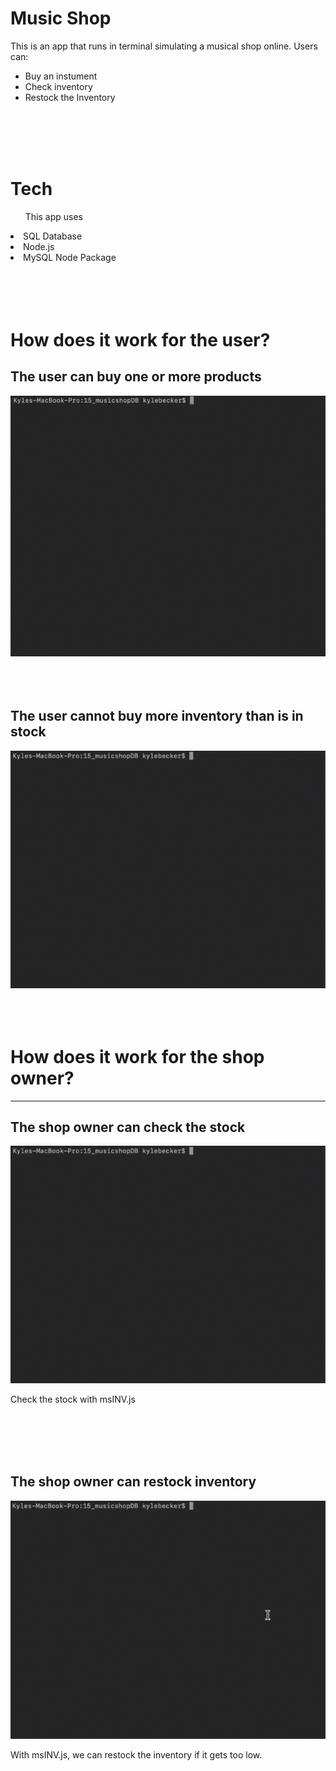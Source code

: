 <h1>Music Shop</h1>
<p>This is an app that runs in terminal simulating a musical shop online. Users can:</p>
<ul>
  <li>Buy an instument</li>
  <li>Check inventory</li>
  <li>Restock the Inventory</li>
</ul>
<br>
<br>
<br>
<br>

<h1>Tech</h1>
<ul>This app uses</ul>
  <li>SQL Database</li>
  <li>Node.js</li>
  <li>MySQL Node Package</li>
<br>
<br>
<br>
<br>

<h1>How does it work for the user?</h1>
<h2>The user can buy one or more products</h2>
<img src="./readme/gif-buyproduct.gif">
<br>
<br>
<br>
<br>


<h2>The user cannot buy more inventory than is in stock</h2>
<img src="./readme/gif-buytoomuch.gif">
<br>
<br>
<br>
<br>

<h1>How does it work for the shop owner?</h1>
<hr>
<h2>The shop owner can check the stock</h2>
<img src="./readme/gif-checkINV.gif">
<p>Check the stock with msINV.js</p>
<br>
<br>
<br>
<br>

<h2>The shop owner can restock inventory</h2>
<img src="./readme/gif-restock.gif">
<p>With msINV.js, we can restock the inventory if it gets too low.</p>
<br>
<br>
<br>
<br>

